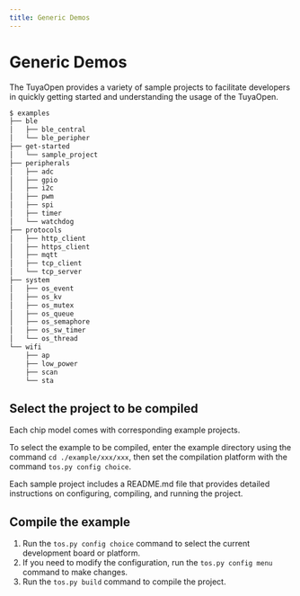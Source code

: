 ```yaml
---
title: Generic Demos
---
```


# Generic Demos

The TuyaOpen provides a variety of sample projects to facilitate developers in quickly getting started and understanding the usage of the TuyaOpen.

```bash
$ examples
├── ble
│   ├── ble_central
│   └── ble_peripher
├── get-started
│   └── sample_project
├── peripherals
│   ├── adc
│   ├── gpio
│   ├── i2c
│   ├── pwm
│   ├── spi
│   ├── timer
│   └── watchdog
├── protocols
│   ├── http_client
│   ├── https_client
│   ├── mqtt
│   ├── tcp_client
│   └── tcp_server
├── system
│   ├── os_event
│   ├── os_kv
│   ├── os_mutex
│   ├── os_queue
│   ├── os_semaphore
│   ├── os_sw_timer
│   └── os_thread
└── wifi
    ├── ap
    ├── low_power
    ├── scan
    └── sta
```

## Select the project to be compiled


Each chip model comes with corresponding example projects.

To select the example to be compiled, enter the example directory using the command `cd ./example/xxx/xxx`, then set the compilation platform with the command `tos.py config choice`.

Each sample project includes a README.md file that provides detailed instructions on configuring, compiling, and running the project.

## Compile the example

1. Run the `tos.py config choice` command to select the current development board or platform.
2. If you need to modify the configuration, run the `tos.py config menu` command to make changes.
3. Run the `tos.py build` command to compile the project.
